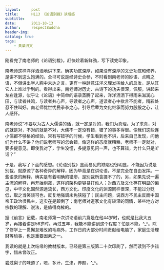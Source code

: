 ```yaml
---
layout:     post
title:      H113 《论语别裁》读后感
subtitle:   
date:       2011-10-13
author:     respectBuddha
header-img: 
catalog: true
tags:
    - 黄粱旧文
---
```


刚看完了南老师的《论语别裁》，赶快趁着新鲜劲，写下读完印象。

南老师这样洋洋洒洒地讲下来，确实功底深厚，如果没有深厚的文史功底和修养，是讲不到这么饱满的。全书可说是经诗史合参，不时看到南老师的妙语、点睛之语，不但讲出学人胸中未达之言，更有一种肆意汪洋义理发挥给人的启发，是从其它人上难以学到的。看得出来，南老师对历史、古诗下的功夫很深，佩服，讲起来左右逢源，似乎让《论语》中简单的语录蒸腾了起来，洋洋洒洒下得雨来滋润心田，与读者共鸣，与读者共心声，导读者之心声，道读者心中欲言不能者，精彩处忍不住叫好。南老师忧世忧民拳拳之心，引导后辈为文化继承而努力殷殷之心，让人感怀。

南老师说“不要以为古人大儒讲的话，就一定是对的，我们为真理，为了求真，对的就是对，不对的就是不对，大儒不一定没有错，错了的事多得很。像我们这些连小儒都不够格的经验，常有写错字的时候，学生看到也不讲，后来自己发现，问他们为什么不讲？他们说老师写的怎会错，像这样的态度就糟糕，老师不一定就对，要多提意见。即使我对了，学生没懂，多提意见问一声，也不算错，为什么只是听话？”

于是，我写了下面的感想。《论语别裁》显而易见的缺陷也很明显，不能因为说是别裁，就原谅了各种奇异的解释，因为毕竟是在讲论语，不是完全在自由发挥。一些语录的解释，确实是有着明确的错廖，是别裁所含摄不了的，另，如果先说一遍主流的解释，再开始别裁，这样的架构更容易打动人；对西方及文化存在明显的偏见，中华文化固然源远流长，西方文化、印度文化的渊源同样很深，不能过分贬低，取之当笑谈可也，反复地强调未免狭隘了；民主问题，说西方不民主反而中国帝王政治很民主，这实在是颠倒了；南老师对道家文化有较深的同情，某些地方对宗教的理解、说法，是值得商榷的。

据《前言》记载，南老师第一次讲论语前六篇是在他44岁时，也就是比我大五岁，再接着讲是56岁时。再过五年，我能不能讲到这个程度？怕是不能，^_^。除了修学上一贯懈怠难改的毛病外，工作日的大部分时间贡献给电脑了，家庭生活理财等琐事，也是重要因素之一。

我读的就是上次结缘的教材版本，已经是第三版第二十次印刷了，然而读到不少错字，惜未曾改正。

尝过梨子的味道了，嗯，多汁，生津，养颜，^_^。
